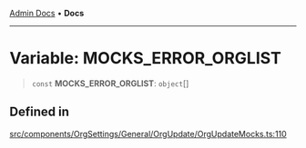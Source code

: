 [Admin Docs](/) • **Docs**

***

# Variable: MOCKS\_ERROR\_ORGLIST

> `const` **MOCKS\_ERROR\_ORGLIST**: `object`[]

## Defined in

[src/components/OrgSettings/General/OrgUpdate/OrgUpdateMocks.ts:110](https://github.com/PalisadoesFoundation/talawa-admin/blob/main/src/components/OrgSettings/General/OrgUpdate/OrgUpdateMocks.ts#L110)
